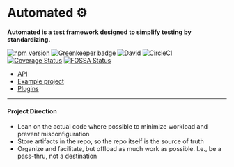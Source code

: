 # Automated ⚙️

**Automated is a test framework designed to simplify testing by standardizing.**

[![npm version](https://badge.fury.io/js/@automated/automated.svg)](https://badge.fury.io/js/@automated/automated)
[![Greenkeeper badge](https://badges.greenkeeper.io/automated-tools/automated.svg)](https://greenkeeper.io/)
[![David](https://img.shields.io/david/automated-tools/automated.svg)](https://david-dm.org/automated-tools/automated)
[![CircleCI](https://circleci.com/gh/automated-tools/automated.svg?style=svg)](https://circleci.com/gh/automated-tools/automated)
[![Coverage Status](https://coveralls.io/repos/github/automated-tools/automated/badge.svg?branch=master)](https://coveralls.io/github/automated-tools/automated?branch=master)
[![FOSSA Status](https://app.fossa.io/api/projects/git%2Bgithub.com%2Fkirkstrobeck%2F@automated/automated.svg?type=shield)](https://app.fossa.io/projects/git%2Bgithub.com%2Fkirkstrobeck%2F@automated/automated?ref=badge_shield)

- [API](https://github.com/automated-tools/automated/blob/master/docs/api.md)
- [Example project](https://github.com/automated-tools/example)
- [Plugins](https://github.com/search?q=topic%3Aplugin+org%3Aautomated-tools&type=Repositories)

---

#### Project Direction

- Lean on the actual code where possible to minimize workload and prevent misconfiguration
- Store artifacts in the repo, so the repo itself is the source of truth
- Organize and facilitate, but offload as much work as possible. I.e., be a pass-thru, not a destination
